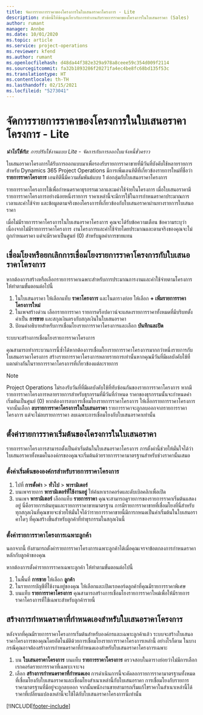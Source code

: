 ```yaml
---
title: จัดการรายการราคาของโครงการในใบเสนอราคาโครงการ - Lite
description: หัวข้อนี้ให้ข้อมูลเกี่ยวกับการทำงานกับรายการราคาของโครงการในใบเสนอราคา (Sales)
author: rumant
manager: Annbe
ms.date: 10/01/2020
ms.topic: article
ms.service: project-operations
ms.reviewer: kfend
ms.author: rumant
ms.openlocfilehash: d48da44f382e329a978a8ceee59c354d009f2114
ms.sourcegitcommit: fa32b1893286f20271fa4ec4be8fc68bd135f53c
ms.translationtype: HT
ms.contentlocale: th-TH
ms.lasthandoff: 02/15/2021
ms.locfileid: "5273041"
---
```

# <a name="manage-project-price-lists-on-project-quotes---lite"></a>จัดการรายการราคาของโครงการในใบเสนอราคาโครงการ - Lite

_**นำไปใช้กับ:** การปรับใช้งานแบบ Lite - จัดการกับการออกใบแจ้งหนี้ชั่วคราว_

ใบเสนอราคาโครงการได้รับการออกแบบมาเพื่อรองรับรายการราคาขายที่มีวันที่บังคับใช้หลายรายการ สำหรับ Dynamics 365 Project Operations มีการเพิ่มเอนทิตีที่เกี่ยวข้องรายการใหม่ที่ชื่อว่า **รายการราคาโครงการ** เอนทิตีนี้มีความสัมพันธ์แบบ 1 ต่อกลุ่มกับใบเสนอราคาโครงการ

รายการราคาโครงการใช้เพื่อกำหนดราคาธุรกรรมเวลาและมค่าใช้จ่ายในโครงการ เมื่อใบเสนอราคามีรายการราคาโครงการอย่างน้อยหนึ่งรายการ ราคาเหล่านี้จะมีการใช้ในการกำหนดราคาประมาณการเวลาและค่าใช้จ่าย และข้อมูลตามจริงของโครงการที่เกี่ยวข้องกับใบเสนอราคาผ่านทางรายการใบเสนอราคา

เมื่อไม่มีรายการราคาโครงการในใบเสนอราคาโครงการ คุณจะได้รับข้อความเตือน ข้อความระบุว่าเนื่องจากไม่มีรายการราคาโครงการ งานโครงการและค่าใช้จ่ายโดยประมาณและตามจริงของคุณจะไม่ถูกกำหนดราคา แต่จะมีราคาเป็นศูนย์ (0) สำหรับมูลค่าการขายแทน

## <a name="associate-or-disassociate-a-project-price-list-on-a-project-quote"></a>เชื่อมโยงหรือยกเลิกการเชื่อมโยงรายการราคาโครงการกับใบเสนอราคาโครงการ

หากต้องการสร้างหรือเลือกรายการราคาเฉพาะสำหรับการประมาณการงานและค่าใช้จ่ายตามโครงการ ให้ทำตามขั้นตอนต่อไปนี้

1. ในใบเสนอราคา ให้เลือกแท็บ **ราคาโครงการ** และในตารางย่อย ให้เลือก **+ เพิ่มรายการราคาโครงการใหม่**
2. ในเพจสร้างด่วน เลือกรายการราคา รายการดร็อปดาวน์จะแสดงรายการราคาทั้งหมดที่มีบริบทตั้งค่าเป็น **การขาย** และสกุลเงินตรงกับสกุลเงินในใบเสนอราคา
4. ป้อนคำอธิบายสำหรับการเชื่อมโยงรายการราคาโครงการและเลือก **บันทึกและปิด**

ระบบจะสร้างการเชื่อมโยงรายการราคาโครงการ

คุณสามารถทำกระบวนการนี้ซ้ำได้หากต้องการเชื่อมโยงรายการราคาโครงการมากกว่าหนึ่งรายการกับใบเสนอราคาโครงการ สร้างรายการราคาโครงการหลายรายการเท่านั้นหากคุณมีวันที่มีผลบังคับใช้ที่แตกต่างกันในรายการราคาโครงการที่เกี่ยวข้องแต่ละรายการ

> [!NOTE]
> Project Operations ไม่รองรับวันที่ที่มีผลบังคับใช้ที่ทับซ้อนกันของรายการราคาโครงการ หากมีรายการราคาโครงการหลายรายการสำหรับธุรกรรมที่มีวันที่กำหนด ราคาของธุรกรรมนั้นจะกำหนดค่าเริ่มต้นเป็นศูนย์ (0)
หากต้องการลบการเชื่อมโยงรายการราคาโครงการ ให้เลือกรายการราคาโครงการ จากนั้นเลือก **ลบรายการราคาโครงการในใบเสนอราคา** รายการราคาจะถูกลบออกจากรายการราคาโครงการ แต่จะไม่ลบรายการราคา ลบเฉพาะการเชื่อมโยงกับใบเสนอราคาเท่านั้น

## <a name="set-up-default-project-price-lists-on-a-quote"></a>ตั้งค่ารายการราคาเริ่มต้นของโครงการในใบเสนอราคา

รายการราคาโครงการสามารถตั้งเป็นค่าเริ่มต้นในใบเสนอราคาโครงการ การตั้งค่านี้ช่วยให้มั่นใจได้ว่าใบเสนอราคาทั้งหมดในองค์กรของคุณจะเริ่มต้นด้วยรายการราคามาตรฐานสำหรับช่วงราคานั้นเสมอ

### <a name="set-up-organizational-default-for-project-price-lists"></a>ตั้งค่าเริ่มต้นขององค์กรสำหรับรายการราคาโครงการ

1. ไปที่ **การตั้งค่า** > **ทั่วไป** > **พารามิเตอร์**
2. บนเพจรายการ **พารามิเตอร์ที่ใช้งานอยู่** ให้ค้นหาเรกคอร์ดและดับเบิลคลิกเพื่อเปิด 
3. บนเพจ **พารามิเตอร์** เลือกแท็บ **รายการราคา** คุณจะสามารถดูรายการของรายการราคาเริ่มต้นแสดงอยู่ นี่คือรายการต้นทุนและรายการราคาขายมาตรฐาน การมีรายการราคาขายที่เชื่อมโยงที่นี่สำหรับทุกสกุลเงินที่คุณขายจะช่วยให้มั่นใจได้ว่ารายการราคาขายนี้มีการกหนดเป็นค่าเริ่มต้นในใบเสนอราคาใดๆ ที่คุณสร้างขึ้นสำหรับลูกค้าที่ทำธุรกรรมในสกุลเงินนี้

### <a name="set-up-customer-specific-project-price-lists"></a>ตั้งค่ารายการราคาโครงการเฉพาะลูกค้า

นอกจากนี้ ยังสามารถตั้งค่ารายการราคาโครงการเฉพาะลูกค้าได้เมื่อคุณเจรจาข้อตกลงการกำหนดราคาหลักกับลูกค้าของคุณ

หากต้องการตั้งค่ารายการราคาเฉพาะลูกค้า ให้ทำตามขั้นตอนต่อไปนี้

1. ในพื้นที่ **การขาย** ให้เลือก **ลูกค้า**
2. ในรายการบัญชีที่ใช้งานอยู่ของคุณ ให้เลือกและเปิดเรกคอร์ดลูกค้าที่คุณมีรายการราคาพิเศษ
3. บนแท็บ **รายการราคาโครงการ** คุณสามารถสร้างการเชื่อมโยงรายการราคาใหม่เพื่อให้มีรายการราคาโครงการที่ใช้เฉพาะสำหรับลูกค้ารายนี้

## <a name="create-custom-pricing-on-a-project-quote"></a>สร้างการกำหนดราคาที่กำหนดเองสำหรับใบเสนอราคาโครงการ

หลังจากที่คุณมีรายการราคาโครงการเริ่มต้นสำหรับองค์กรและเฉพาะลูกค้าแล้ว ระบบจะสร้างใบเสนอราคาโครงการของคุณโดยอัตโนมัติด้วยการเชื่อมโยงรายการราคาโครงการเหล่านี้ อย่างไรก็ตาม ในบางกรณีคุณอาจต้องสร้างการกำหนดราคาที่กำหนดเองสำหรับใบเสนอราคาโครงการเฉพาะ 

1. บน **ใบเสนอราคาโครงการ** บนแท็บ **รายการราคาโครงการ** ตรวจสอบในตารางย่อยว่าไม่มีการเลือกเรกคอร์ดรายการราคาที่เฉพาะเจาะจง
2. เลือก **สร้างการกำหนดราคาที่กำหนดเอง** การดำเนินการนี้จะคัดลอกรายการราคามาตรฐานทั้งหมดที่เชื่อมโยงกับใบเสนอราคาและเชื่อมโยงสำเนาเหล่านี้กับใบเสนอราคา การเชื่อมโยงกับรายการราคามาตรฐานที่มีอยู่จะถูกลบออก จากนั้นพนักงานขายสามารถเริ่มแก้ไขราคาในสำเนาเหล่านี้ได้ ราคาที่เปลี่ยนแปลงเหล่านี้จะใช้ได้กับใบเสนอราคาโครงการนี้เท่านั้น


[!INCLUDE[footer-include](../../includes/footer-banner.md)]